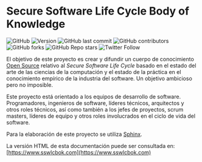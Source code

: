 # Secure Software Life Cycle Body of Knowledge

![GitHub](https://img.shields.io/github/license/jarriagadac/sswlcbok?style=flat-square&color=blue)
![Version](https://img.shields.io/badge/version-0.1-blue?style=flat-square)
![GitHub last commit](https://img.shields.io/github/last-commit/jarriagadac/sswlcbok?color=blue&style=flat-square)
![GitHub contributors](https://img.shields.io/github/contributors/jarriagadac/sswlcbok?style=flat-square&color=blue)
![GitHub forks](https://img.shields.io/github/forks/jarriagadac/sswlcbok?color=blue&style=flat-square)
![GitHub Repo stars](https://img.shields.io/github/stars/jarriagadac/sswlcbok?color=blue&style=flat-square)
![Twitter Follow](https://img.shields.io/twitter/follow/sswlcbok?color=blue&label=%40sswlcbok&logo=twitter&style=flat-square)

El objetivo de este proyecto es crear y difundir un cuerpo de conocimiento [Open Source](LICENSE) relativo al *Secure Software Life Cycle* basado en el estado del arte de las ciencias de la computación y el estado de la práctica en el conocimiento empírico de la industria del software. Un objetivo ambicioso pero no imposible.

Este proyecto está orientado a los equipos de desarrollo de software. Programadores, ingenieros de software, líderes técnicos, arquitectos y otros roles técnicos, así como también a los jefes de proyectos, scrum masters, líderes de equipo y otros roles involucrados en el ciclo de vida del software.

Para la elaboración de este proyecto se utiliza [Sphinx](https://www.sphinx-doc.org/).

La versión HTML de esta documentación puede ser consultada en: [https://www.sswlcbok.com](https://www.sswlcbok.com)
